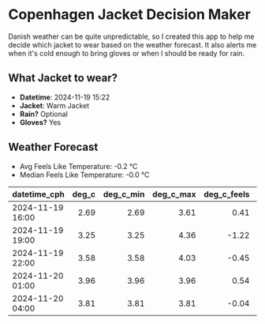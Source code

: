 
# Copenhagen Jacket Decision Maker

Danish weather can be quite unpredictable, so I created this app to help me decide which jacket to wear based on the weather forecast. 
It also alerts me when it's cold enough to bring gloves or when I should be ready for rain.

## What Jacket to wear?

- **Datetime**: 2024-11-19 15:22
- **Jacket**: Warm Jacket
- **Rain?** Optional
- **Gloves?** Yes

## Weather Forecast
- Avg Feels Like Temperature: -0.2 °C
- Median Feels Like Temperature: -0.0 °C

| datetime_cph     |   deg_c |   deg_c_min |   deg_c_max |   deg_c_feels | weather   | wind   | rain   |
|:-----------------|--------:|------------:|------------:|--------------:|:----------|:-------|:-------|
| 2024-11-19 16:00 |    2.69 |        2.69 |        3.61 |          0.41 | Rain      | Low    | Low    |
| 2024-11-19 19:00 |    3.25 |        3.25 |        4.36 |         -1.22 | Snow      | Medium | None   |
| 2024-11-19 22:00 |    3.58 |        3.58 |        4.03 |         -0.45 | Snow      | Medium | None   |
| 2024-11-20 01:00 |    3.96 |        3.96 |        3.96 |          0.54 | Rain      | Low    | Low    |
| 2024-11-20 04:00 |    3.81 |        3.81 |        3.81 |         -0.04 | Clouds    | Low    | None   |
        